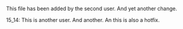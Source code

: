 This file has been added by the second user.
And yet another change.

15_14: This is another user.
And another.
An this is also a hotfix.